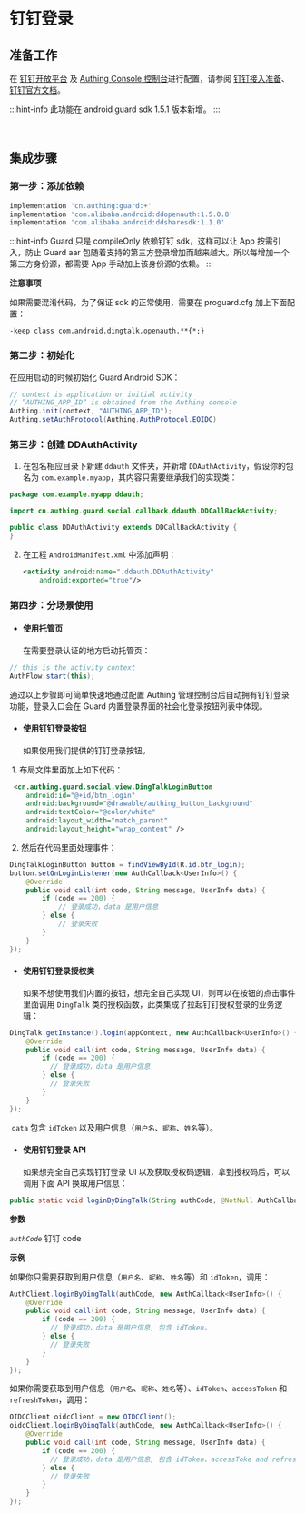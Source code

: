# 钉钉登录

<LastUpdated/>

## 准备工作

在 [钉钉开放平台](https://open.dingtalk.com/) 及 [Authing Console 控制台](https://authing.cn/)进行配置，请参阅 [钉钉接入准备](../../../guides/connections/enterprise/dingtalk-mobile/README.md)、[钉钉官方文档](https://open.dingtalk.com/document/orgapp/android-platform-application-authorization-login-access)。

:::hint-info
此功能在 android guard sdk 1.5.1 版本新增。
:::

<br>

## 集成步骤

### 第一步：添加依赖

```groovy
implementation 'cn.authing:guard:+'
implementation 'com.alibaba.android:ddopenauth:1.5.0.8'
implementation 'com.alibaba.android:ddsharesdk:1.1.0'
```

:::hint-info
Guard 只是 compileOnly 依赖钉钉 sdk，这样可以让 App 按需引入，防止 Guard aar 包随着支持的第三方登录增加而越来越大。所以每增加一个第三方身份源，都需要 App 手动加上该身份源的依赖。
:::

**注意事项**

如果需要混淆代码，为了保证 sdk 的正常使用，需要在 proguard.cfg 加上下面配置：

```
-keep class com.android.dingtalk.openauth.**{*;}
```

### 第二步：初始化

在应用启动的时候初始化 Guard Android SDK：

```java
// context is application or initial activity
// ”AUTHING_APP_ID“ is obtained from the Authing console
Authing.init(context, "AUTHING_APP_ID");
Authing.setAuthProtocol(Authing.AuthProtocol.EOIDC)
```

### 第三步：创建 DDAuthActivity

1. 在包名相应目录下新建 `ddauth` 文件夹，并新增 `DDAuthActivity`，假设你的包名为 `com.example.myapp`，其内容只需要继承我们的实现类：

```java
package com.example.myapp.ddauth;

import cn.authing.guard.social.callback.ddauth.DDCallBackActivity;

public class DDAuthActivity extends DDCallBackActivity {
}
```

2. 在工程 `AndroidManifest.xml` 中添加声明：

   ```xml
   <activity android:name=".ddauth.DDAuthActivity"
       android:exported="true"/>
   ```

### 第四步：分场景使用

- #### 使用托管页
  在需要登录认证的地方启动托管页：
```java
// this is the activity context
AuthFlow.start(this);
```

通过以上步骤即可简单快速地通过配置 Authing 管理控制台后自动拥有钉钉登录功能，登录入口会在 Guard 内置登录界面的社会化登录按钮列表中体现。

- #### 使用钉钉登录按钮
    如果使用我们提供的钉钉登录按钮。

​		1. 布局文件里面加上如下代码：

```xml
 <cn.authing.guard.social.view.DingTalkLoginButton
    android:id="@+id/btn_login"
    android:background="@drawable/authing_button_background"
    android:textColor="@color/white"
    android:layout_width="match_parent"
    android:layout_height="wrap_content" />
```

​		2. 然后在代码里面处理事件：

```java
DingTalkLoginButton button = findViewById(R.id.btn_login);
button.setOnLoginListener(new AuthCallback<UserInfo>() {
    @Override
    public void call(int code, String message, UserInfo data) {
      	if (code == 200) {
        	// 登录成功，data 是用户信息
       	} else {
        	// 登录失败
      	}
    }
});
```

- #### 使用钉钉登录授权类
  如果不想使用我们内置的按钮，想完全自己实现 UI，则可以在按钮的点击事件里面调用 `DingTalk` 类的授权函数，此类集成了拉起钉钉授权登录的业务逻辑：

```java
DingTalk.getInstance().login(appContext, new AuthCallback<UserInfo>() {
    @Override
    public void call(int code, String message, UserInfo data) {
        if (code == 200) {
          // 登录成功，data 是用户信息
        } else {
          // 登录失败
        }
    }
});
```

​	`data` 包含 `idToken` 以及用户信息（`用户名`、`昵称`、`姓名`等）。

- #### 使用钉钉登录 API 

  如果想完全自己实现钉钉登录 UI 以及获取授权码逻辑，拿到授权码后，可以调用下面 API 换取用户信息：

```java
public static void loginByDingTalk(String authCode, @NotNull AuthCallback<UserInfo> callback)
```

**参数**

*`authCode`* 钉钉 code

**示例**

如果你只需要获取到用户信息（`用户名`、`昵称`、`姓名`等）和 `idToken`，调用：

```java
AuthClient.loginByDingTalk(authCode, new AuthCallback<UserInfo>() {
    @Override
    public void call(int code, String message, UserInfo data) {
        if (code == 200) {
          // 登录成功，data 是用户信息, 包含 idToken。
        } else {
          // 登录失败
        }
    }
});
```

如果你需要获取到用户信息（`用户名`、`昵称`、`姓名`等）、`idToken`、`accessToken` 和 `refreshToken`，调用：

```java
OIDCClient oidcClient = new OIDCClient();
oidcClient.loginByDingTalk(authCode, new AuthCallback<UserInfo>() {
    @Override
    public void call(int code, String message, UserInfo data) {
        if (code == 200) {
          // 登录成功，data 是用户信息, 包含 idToken、accessToke and refreshToken。
        } else {
          // 登录失败
        }
    }
});
```

